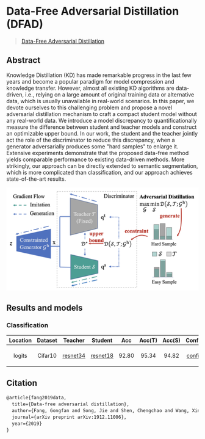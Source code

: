 # Data-Free Adversarial Distillation (DFAD)

> [Data-Free Adversarial Distillation](https://arxiv.org/pdf/1912.11006.pdf)

<!-- [ALGORITHM] -->

## Abstract

Knowledge Distillation (KD) has made remarkable progress in the last few years and become a popular paradigm for model compression and knowledge transfer. However, almost all existing KD algorithms are data-driven, i.e., relying on a large amount of original training data or alternative data, which is usually unavailable in real-world scenarios. In this paper, we devote ourselves to this challenging problem and propose a novel adversarial distillation mechanism to craft a compact student model without any real-world data. We introduce a model discrepancy to quantificationally measure the difference between student and teacher models and construct an optimizable upper bound. In our work, the student and the teacher jointly act the role of the discriminator to reduce this discrepancy, when a generator adversarially produces some "hard samples" to enlarge it. Extensive experiments demonstrate that the proposed data-free method yields comparable performance to existing data-driven methods. More strikingly, our approach can be directly extended to semantic segmentation, which is more complicated than classification, and our approach achieves state-of-the-art results.

![pipeline](/docs/en/imgs/model_zoo/dfad/pipeline.png)

## Results and models

### Classification

| Location | Dataset |                                                     Teacher                                                     |                                                     Student                                                     |  Acc  | Acc(T) | Acc(S) |                           Config                           | Download                                                                                                                                                                                                                                                                                                                                                                                |
| :------: | :-----: | :-------------------------------------------------------------------------------------------------------------: | :-------------------------------------------------------------------------------------------------------------: | :---: | :----: | :----: | :--------------------------------------------------------: | :-------------------------------------------------------------------------------------------------------------------------------------------------------------------------------------------------------------------------------------------------------------------------------------------------------------------------------------------------------------------------------------- |
|  logits  | Cifar10 | [resnet34](https://github.com/open-mmlab/mmclassification/blob/master/configs/resnet/resnet34_8xb16_cifar10.py) | [resnet18](https://github.com/open-mmlab/mmclassification/blob/master/configs/resnet/resnet18_8xb16_cifar10.py) | 92.80 | 95.34  | 94.82  | [config](./dfad_logits_resnet34_resnet18_8xb32_cifar10.py) | [teacher](https://download.openmmlab.com/mmclassification/v0/resnet/resnet34_b16x8_cifar10_20210528-a8aa36a6.pth) \|[model](https://download.openmmlab.com/mmrazor/v1/DFAD/dfad_logits_resnet34_resnet18_8xb32_cifar10_20220819_051141-961a5b09.pth) \| [log](https://download.openmmlab.com/mmrazor/v1/DFAD/dfad_logits_resnet34_resnet18_8xb32_cifar10_20220819_051141-961a5b09.json) |

## Citation

```latex
@article{fang2019data,
  title={Data-free adversarial distillation},
  author={Fang, Gongfan and Song, Jie and Shen, Chengchao and Wang, Xinchao and Chen, Da and Song, Mingli},
  journal={arXiv preprint arXiv:1912.11006},
  year={2019}
}
```

